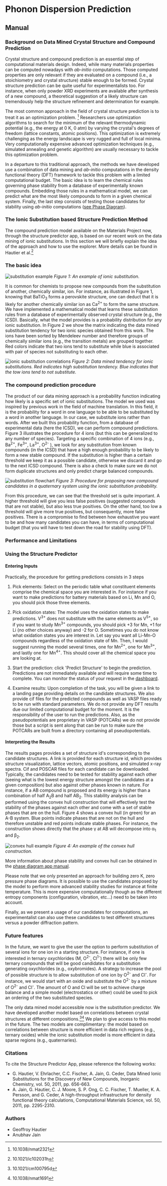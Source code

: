 
# Phonon Dispersion Prediction

## Manual

### Background on Data Mined Crystal Structure and Compound Prediction

Crystal structure and compound prediction is an essential step of computational materials
design.
Indeed, while many materials properties can be computed nowadays with _ab-initio_
computations.
Those computed properties are only relevant if they are evaluated on a compound (i.e., a
stoichiometry and crystal structure) stable enough to be formed.
Crystal structure prediction can be quite useful
for experimentalists too.
For instance, when only powder XRD experiments are available after synthesis of a new compound, a theoretical suggestion of a likely structure can tremendously help the structure refinement and determination for example.

The most common approach in the field of crystal structure prediction is to treat it as an optimization problem. [^1]
Researchers use optimization algorithms to search for the minimum of the relevant thermodynamic potential (e.g., the energy at 0 K, 0 atm) by varying the crystal's degrees of freedom (lattice constants, atomic positions).
This optimization is extremely challenging as the energy landscape is very rugged and full of local minima.
Very computationally expensive advanced optimization techniques (e.g., simulated annealing and genetic algorithm) are usually necessary to tackle this optimization problem.

In a departure to this traditional approach, the methods we have developed use a combination of data mining and _ab-initio_ computations in the density functional theory (DFT) framework to tackle this problem with a limited computational budget.
The basic idea is to learn the chemical rules governing phase stability from a database of experimentally known compounds.
Embedding those rules in a mathematical model, we can predict what are the most likely compounds to form in a given chemical system.
Finally, the last step consists of testing those candidates for stability using _ab-initio_ computations ([see Phase Diagram](phase-diagram.md)).

### The Ionic Substitution based Structure Prediction Method

The compound prediction model available on the Materials Project now, through the structure predictor app, is based on our recent work on the data mining of ionic substitutions.
In this section we will briefly explain the idea of the approach and how to use the explorer.
More details can be found in Hautier et al.[^2]

### The basic idea

![substitution example](img/structure-predictor/substitution-example.png)
_Figure 1: An example of ionic substitution._

It is common for chemists to propose new compounds from the substitution of
another, chemically similar, ion.
For instance, as illustrated in Figure 1, knowing that BaTiO<sub>3</sub> forms a perovskite structure,
one can deduct that it is likely for another chemically similar ion as Ca<sup>2+</sup> to form the same structure.
We have
implemented a mathematical model that learns these substitution rules from a database of experimentally
observed crystal structure (e.g., the ICSD).
Basically, what the model provides is a probability
distribution for any ionic substitution.
In Figure 2 we show the matrix indicating the data mined
substitution tendency for two ionic species obtained from this work.
The ions have been sorted by Mendeleev number and therefore groups of chemically similar ions (e.g., the transition metals) are grouped together.
Red colors indicate that two ions
tend to substitute while blue is associated with pair of species not substituting to each other.

![ionic substitution correlations](img/structure-predictor/ions-correlation.png)
_Figure 2: Data mined tendency for ionic substitutions.
Red indicates high substitution tendency.
Blue indicates that the tow ions tend to not substitute._

### The compound prediction procedure

The product of our data mining approach is a probability function indicating how likely is a specific set of ionic substitutions.
The model we used was inspired by previous work in the field of machine translation.
In this field, it is the probability for a word in one language to be able to be substituted by a word in another language.
In our case, we substitute ions rather than words.
After we built this probability function, from a database of experimental data (here the ICSD), we can perform compound predictions.
Figure 3 illustrates the procedure for 4 ions (but this can be generalized to any number of species).
Targeting a specific combination of 4 ions (e.g., Ba<sup>2+</sup>, Fe<sup>3+</sup>, La<sup>3+</sup>, O<sup>2-</sup> ), we look for any substitution from known compounds (in the ICSD) that have a high enough probability to be likely to form a new stable compound.
If the substitution is higher than a certain threshold we keep it as a possible candidate, otherwise we discard it and go to the next ICSD compound.
There is also a check to make sure we do not form duplicate structures and only predict charge balanced compounds.

![substitution flowchart](img/structure-predictor/substitution-flowchart.png)
_Figure 3: Procedure for proposing new compound candidates in a quaternary system using the ionic substitution probability._

From this procedure, we can see that the threshold set is quite important.
A higher threshold will give you less false positives (suggested compounds that are not stable), but also less true positives.
On the other hand, too low a threshold will give more true positives, but consequently, more false positives.
There is a compromise to find between how exhaustive you want to be and how many candidates you can have, in terms of computational budget (that you will have to test down the road for stability using DFT).

### Performance and Limitations

### Using the Structure Predictor

#### Entering Inputs

Practically, the procedure for getting predictions consists in 3 steps

1. Pick elements: Select on the periodic table what constituent elements comprise the chemical space you are interested in.
   For instance if you want to make predictions for battery materials based on Li, Mn and O, you should pick those three elements.

2. Pick oxidation states: The model uses the oxidation states to make predictions.
   V<sup>3+</sup> does not substitute with the same elements as V<sup>5+</sup>, so if you want to study Mn<sup>3+</sup> compounds, you should pick +3 for Mn, +1 for Li (no other choices anyway) and -2 for O.
   Sometimes you do not know what oxidation states you are interest in.
   Let say you want all Li-Mn-O compounds regardless of the oxidation state of Mn.
   Then, I would suggest running the model several times, one for Mn<sup>2+</sup>, one for Mn<sup>3+</sup>, and lastly one for Mn<sup>4+</sup>.
   This should cover all the chemical space you are looking at.

3. Start the prediction: click 'Predict Structure' to begin the prediction.
   Predictions are not immediately available and will require some time to complete.
   You can monitor the status of your request in the [dashboard](https://materialsproject.org/dashboard).

4. Examine results: Upon completion of the task, you will be given a link to a landing page providing details on the candidate structures.
   We also provide cif files for the predicted compounds as well as VASP files ready to be run with standard parameters.
   We do not provide any DFT results due our limited computational budget for the moment.
   It is the responsibility of the user to run the predictions.
   Also, as the pseudopotentials are proprietary in VASP (POTCARs) we do not provide those but a script is sent along that can be run to make sure the POTCARs are built from a directory containing all pseudopotentials.

#### Interpreting the Results

The results pages provides a set of structure id's corresponding to the candidate structures.
A link is provided for each structure id, which provides structure visualization, lattice vectors, atomic positions, and simulated x-ray spectra.
Cif and POSCAR files for each candidate can be downloaded.
Typically, the candidates need to be tested for stability against each other (seeing what is the lowest energy structure amongst the candidates at a given composition) but also against other phases known in nature.
For instance, if a AB compound is proposed and its energy is higher than a combination of half A<sub>2</sub>B and half AB<sub>2</sub>.
This stability analysis can be performed using the convex hull construction that will effectively test the stability of the phases against each other and come with a set of stable phases that are on the hull.
Figure 4 shows a convex hull (in green) for an A-B system.
Blue points indicate phases that are not on the hull and therefore unstable and red points indicate stable phases.
For instance, the construction shows directly that the phase γ at AB will decompose into α<sub>1</sub> and β<sub>2</sub>.

![convex hull example](img/structure-predictor/convex-hull.png)
_Figure 4: An example of the convex hull construction._

More information about phase stability and convex hull can be obtained in the [phase diagram app manual](phase-diagram.md).

Please note that we only presented an approach for building zero K, zero pressure phase diagrams.
It is possible to use the candidates proposed by the model to perform more advanced stability studies for instance at finite temperature.
This is more expensive computationally though as the different entropy components (configuration, vibration, etc...) need to be taken into account.

Finally, as we present a usage of our candidates for computations, an experimentalist can also use these candidates to test different structures versus a powder diffraction pattern.

### Future features

In the future, we want to give the user the option to perform substitution of several ions for one ion in a starting structure.
For instance, if one is interested in ternary oxychlorides (M, O<sup>2-</sup>, Cl<sup>1-</sup>) there will be only few ternary compounds that will be good candidates for a substitution generating oxychlorides (e.g., oxybromides).
A strategy to increase the pool of possible structure is to allow substitution of one ion by O<sup>2-</sup> and Cl<sup>-</sup>.
For instance, we would start with an oxide and substitute the O<sup>2-</sup> by a mixture of O<sup>2-</sup> and Cl<sup>-</sup>.
The amount of O and Cl will be set to achieve charge balance and a simple model (electrostatics or other) could be used to pick an ordering of the two substituted species.

The only data mined model accessible now is the substitution predictor.
We have developed another model based on correlations between crystal structures at different compositions.[^3][^4] We plan to give access to this model in the future.
The two models are complimentary: the model based on correlations between structure is more efficient in data rich regions (e.g., ternary oxides) while the ionic substitution model is more efficient in data sparse regions (e.g., quaternaries).

### Citations

To cite the Structure Predictor App, please reference the following works:

- G. Hautier, V. Ehrlacher, C.C. Fischer, A. Jain, G. Ceder, Data Mined Ionic Substitutions for the Discovery of New Compounds, Inorganic Chemistry, vol. 50, 2011, pp. 656-663.
- A. Jain, G. Hautier, C. J. Moore, S. P. Ong, C. C. Fischer, T. Mueller, K. A. Persson, and G. Ceder, A high-throughput infrastructure for density functional theory calculations, Computational Materials Science, vol. 50, 2011, pp. 2295-2310.

[^1]: 10.1038/nmat2321
[^2]: 10.1021/ic102031h
[^3]: 10.1021/cm100795d
[^4]: 10.1038/nmat1691

### Authors

- Geoffroy Hautier
- Anubhav Jain
